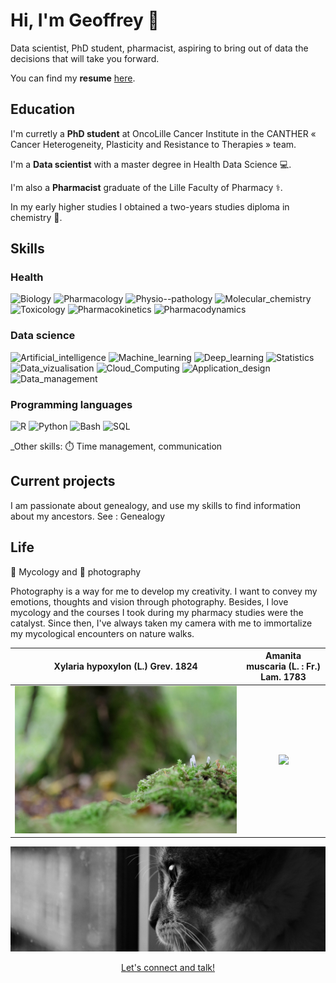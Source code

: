 <!--
**pawlakG/pawlakG** is a ✨ _special_ ✨ repository because its `README.md` (this file) appears on your GitHub profile.

Here are some ideas to get you started:

- 🔭 I’m currently working on ...
- 🌱 I’m currently learning ...
- 👯 I’m looking to collaborate on ...
- 🤔 I’m looking for help with ...
- 💬 Ask me about ...
- 📫 How to reach me: ...
- 😄 Pronouns: ...
- ⚡ Fun fact: ...
-->

# Hi, I'm Geoffrey :wave:

Data scientist, PhD student, pharmacist, aspiring to bring out of data the decisions that will take you forward.

You can find my **resume** [here](resume/PharmDPhDresume.pdf).

## Education

I'm curretly a **PhD student** at OncoLille Cancer Institute in the CANTHER « Cancer Heterogeneity, Plasticity and Resistance to Therapies » team.

I'm a **Data scientist** with a master degree in Health Data Science 💻.


I'm also a **Pharmacist** graduate of the Lille Faculty of Pharmacy ⚕️. 


In my early higher studies I obtained a two-years studies diploma in chemistry 🥼.



## Skills

### Health

![Biology](https://img.shields.io/badge/Biology-e62314?style=flat)
![Pharmacology](https://img.shields.io/badge/Pharmacology-e83715?style=flat)
![Physio--pathology](https://img.shields.io/badge/Physio--pathology-ea4c15?style=flat)
![Molecular_chemistry](https://img.shields.io/badge/Molecular_chemistry-ec6116?style=flat)
![Toxicology](https://img.shields.io/badge/Toxicology-ed7517?style=flat)
![Pharmacokinetics](https://img.shields.io/badge/Pharmacokinetics-ef8a17?style=flat)
![Pharmacodynamics](https://img.shields.io/badge/Pharmacodynamics-f19e18?style=flat)

### Data science

![Artificial_intelligence](https://img.shields.io/badge/Artificial_intelligence-b429f9?style=flat)
![Machine_learning](https://img.shields.io/badge/Machine_learning-9c43f8?style=flat)
![Deep_learning](https://img.shields.io/badge/Deep_learning-855df7?style=flat)
![Statistics](https://img.shields.io/badge/Statistics-6d77f6?style=flat)
![Data_vizualisation](https://img.shields.io/badge/Data_vizualisation-5591f5?style=flat)
![Cloud_Computing](https://img.shields.io/badge/Cloud_Computing-3eabf4?logo=googlecloud&style=flat)
![Application_design](https://img.shields.io/badge/Application_design-26c5f3?style=flat)
![Data_management](https://img.shields.io/badge/Data_management-28c7f5?style=flat)

### Programming languages


![R](https://img.shields.io/badge/R-276DC3?logo=r&logoColor=white&style=for-the-badge)
![Python](https://img.shields.io/badge/python-3776AB?logo=python&logoColor=white&style=for-the-badge)
![Bash](https://img.shields.io/badge/Bash-4EAA25?logo=gnubash&logoColor=white&style=for-the-badge)
![SQL](https://img.shields.io/badge/SQL-4479A1?logo=mysql&logoColor=white&style=for-the-badge)


_Other skills: ⏱️ Time management, communication

## Current projects

I am passionate about genealogy, and use my skills to find information about my ancestors. See : Genealogy


## Life

🍄 Mycology and 📸 photography

Photography is a way for me to develop my creativity. I want to convey my emotions, thoughts and vision through photography. Besides, I love mycology and the courses I took during my pharmacy studies were the catalyst. Since then, I've always taken my camera with me to immortalize my mycological encounters on nature walks.


Xylaria hypoxylon (L.) Grev. 1824       |  Amanita muscaria (L. : Fr.) Lam. 1783
:-------------------------:|:-------------------------:
![](img/_dsc0036_23646056658_o.jpg )  |  ![](img/babyAmanitaTreates.jpg)

![](img/dreamer_47144180142_o.jpg) 


<p align="center">
        <a href="https://www.linkedin.com/in/geopaw/">Let's connect and talk!</a>
    </b>
</p>
